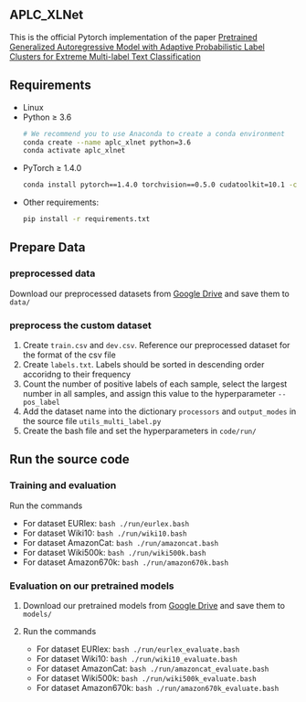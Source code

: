 ## APLC_XLNet

This is the official Pytorch implementation of the paper [Pretrained Generalized Autoregressive Model with Adaptive Probabilistic Label Clusters for Extreme Multi-label Text Classification](http://arxiv.org/abs/2007.02439)


## Requirements
* Linux
* Python ≥ 3.6
    ```bash
    # We recommend you to use Anaconda to create a conda environment 
    conda create --name aplc_xlnet python=3.6
    conda activate aplc_xlnet
    ```
* PyTorch ≥ 1.4.0
    ```bash
    conda install pytorch==1.4.0 torchvision==0.5.0 cudatoolkit=10.1 -c pytorch
    ```
* Other requirements:
    ```bash
    pip install -r requirements.txt
    ```
## Prepare Data

### preprocessed data

Download our preprocessed datasets from [Google Drive](https://drive.google.com/drive/folders/1bRLrc8N3ukzAVn9zyTqr0IqP3fWJUYAt?usp=sharing) and save them to `data/`

### preprocess the custom dataset
1. Create `train.csv` and `dev.csv`. Reference our preprocessed dataset for the format of the csv file
2. Create `labels.txt`. Labels should be sorted in descending order accoridng to their frequency
3. Count the number of positive labels of each sample, select the largest number in all samples, and assign this value to the hyperparameter `--pos_label`
4. Add the dataset name into the dictionary `processors` and `output_modes` in the source file `utils_multi_label.py`
5. Create the bash file and set the hyperparameters in `code/run/`

## Run the source code
### Training and evaluation
Run the commands
- For dataset EURlex:     `bash ./run/eurlex.bash`
- For dataset Wiki10:     `bash ./run/wiki10.bash`
- For dataset AmazonCat:  `bash ./run/amazoncat.bash`
- For dataset Wiki500k:   `bash ./run/wiki500k.bash`
- For dataset Amazon670k: `bash ./run/amazon670k.bash`

### Evaluation on our pretrained models
1. Download our pretrained models from [Google Drive](https://drive.google.com/drive/folders/1SK2OO6tqxxYZBCkQOVsULzdEy_ZyKUd8?usp=sharing)  and save them to `models/`

2. Run the commands 
   - For dataset EURlex:     `bash ./run/eurlex_evaluate.bash`
   - For dataset Wiki10:     `bash ./run/wiki10_evaluate.bash`
   - For dataset AmazonCat:  `bash ./run/amazoncat_evaluate.bash`
   - For dataset Wiki500k:   `bash ./run/wiki500k_evaluate.bash`
   - For dataset Amazon670k: `bash ./run/amazon670k_evaluate.bash`

